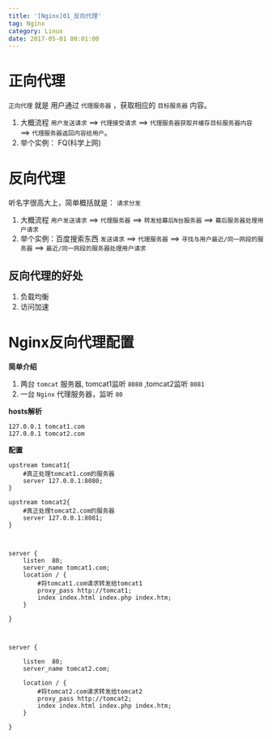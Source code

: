 ```yaml
---
title: '[Nginx]01_反向代理'
tag: Nginx
category: Linux
date: 2017-05-01 00:01:00
---
```


# 正向代理

`正向代理` 就是 用户通过 `代理服务器` ，获取相应的 `目标服务器` 内容。

1. 大概流程
`用户发送请求` ==> `代理接受请求` ==> `代理服务器获取并缓存目标服务器内容` ==> `代理服务器返回内容给用户`。
2. 举个实例： FQ(科学上网)


# 反向代理

听名字很高大上，简单概括就是： `请求分发`

1. 大概流程
`用户发送请求` ==> `代理服务器`  ==> `转发给幕后N台服务器`  ==> `幕后服务器处理用户请求`
2. 举个实例：百度搜索东西
`发送请求` ==> `代理服务器` ==> `寻找与用户最近/同一网段的服务器` ==> `最近/同一网段的服务器处理用户请求`

## 反向代理的好处

1. 负载均衡
2. 访问加速


# Nginx反向代理配置

**简单介绍**
1. 两台 `tomcat` 服务器, tomcat1监听 `8080` ,tomcat2监听 `8081`
2. 一台 `Nginx` 代理服务器，监听 `80`

**hosts解析**

```
127.0.0.1 tomcat1.com
127.0.0.1 tomcat2.com
```

**配置**

```
upstream tomcat1{
    #真正处理tomcat1.com的服务器
    server 127.0.0.1:8080;
}

upstream tomcat2{
    #真正处理tomcat2.com的服务器
    server 127.0.0.1:8081;
}



server {
    listen  80;
    server_name tomcat1.com;
    location / {
        #将tomcat1.com请求转发给tomcat1
        proxy_pass http://tomcat1;
        index index.html index.php index.htm;
    }

}



server {

    listen  80;
    server_name tomcat2.com;

    location / {
        #将tomcat2.com请求转发给tomcat2
        proxy_pass http://tomcat2;
        index index.html index.php index.htm;
    }

}

```

